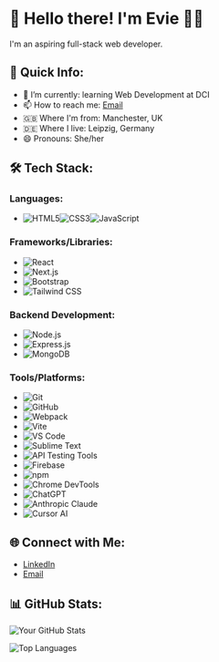 # 👋 Hello there! I'm Evie 👩‍💻

I'm an aspiring full-stack web developer.

## 🚀 Quick Info:

- 🌱 I’m currently: learning Web Development at DCI
- 📫 How to reach me: [Email](eviewilcock01@gmail.com)
- 🇬🇧 Where I'm from: Manchester, UK
- 🇩🇪 Where I live: Leipzig, Germany
- 😄 Pronouns: She/her

## 🛠️ Tech Stack:

### Languages:
- ![HTML5](https://img.shields.io/badge/HTML5-E34F26?style=flat&logo=html5&logoColor=white)![CSS3](https://img.shields.io/badge/CSS3-1572B6?style=flat&logo=css3&logoColor=white)![JavaScript](https://img.shields.io/badge/JavaScript-F7DF1E?style=flat&logo=javascript&logoColor=black)

### Frameworks/Libraries:
- ![React](https://img.shields.io/badge/React-61DAFB?style=flat&logo=react&logoColor=black)
- ![Next.js](https://img.shields.io/badge/Next.js-000000?style=flat&logo=next.js&logoColor=white)
- ![Bootstrap](https://img.shields.io/badge/Bootstrap-563D7C?style=flat&logo=bootstrap&logoColor=white)
- ![Tailwind CSS](https://img.shields.io/badge/Tailwind%20CSS-38B2AC?style=flat&logo=tailwind-css&logoColor=white)

### Backend Development:
- ![Node.js](https://img.shields.io/badge/Node.js-339933?style=flat&logo=node.js&logoColor=white)
- ![Express.js](https://img.shields.io/badge/Express.js-000000?style=flat&logo=express&logoColor=white)
- ![MongoDB](https://img.shields.io/badge/MongoDB-47A248?style=flat&logo=mongodb&logoColor=white)

### Tools/Platforms:
- ![Git](https://img.shields.io/badge/Git-F05032?style=flat&logo=git&logoColor=white)
- ![GitHub](https://img.shields.io/badge/GitHub-181717?style=flat&logo=github&logoColor=white)
- ![Webpack](https://img.shields.io/badge/Webpack-8DD6F9?style=flat&logo=webpack&logoColor=black)
- ![Vite](https://img.shields.io/badge/Vite-646CFF?style=flat&logo=vite&logoColor=white)
- ![VS Code](https://img.shields.io/badge/VS%20Code-007ACC?style=flat&logo=visual-studio-code&logoColor=white)
- ![Sublime Text](https://img.shields.io/badge/Sublime%20Text-292929?style=flat&logo=sublime-text&logoColor=important)
- ![API Testing Tools](https://img.shields.io/badge/API%20Testing-FF5C5C?style=flat&logo=postman&logoColor=white)
- ![Firebase](https://img.shields.io/badge/Firebase-FFCA28?style=flat&logo=firebase&logoColor=black)
- ![npm](https://img.shields.io/badge/npm-CB3837?style=flat&logo=npm&logoColor=white)
- ![Chrome DevTools](https://img.shields.io/badge/Chrome%20DevTools-4285F4?style=flat&logo=google-chrome&logoColor=white)
- ![ChatGPT](https://img.shields.io/badge/ChatGPT-0061F2?style=flat&logo=openai&logoColor=white)
- ![Anthropic Claude](https://img.shields.io/badge/Claude-5F69B3?style=flat&logo=anthropic&logoColor=white)
- ![Cursor AI](https://img.shields.io/badge/Cursor%20AI-1A1A1A?style=flat&logo=cursor&logoColor=white)




## 🌐 Connect with Me:

- [LinkedIn](https://de.linkedin.com/in/evie-wilcock)
- [Email](eviewilcock01@gmail.com)

## 📊 GitHub Stats:
![Your GitHub Stats](https://github-readme-stats.vercel.app/api?username=eviesw&show_icons=true&theme=radical)

![Top Languages](https://github-readme-stats.vercel.app/api/top-langs/?username=eviesw&layout=compact&theme=radical)

